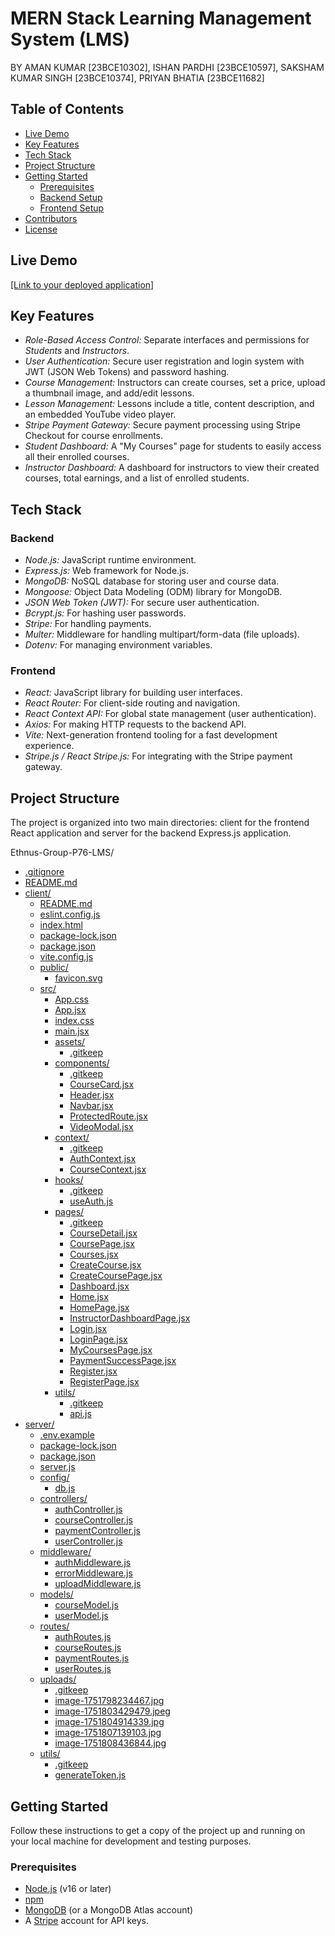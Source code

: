 # MERN Stack Learning Management System (LMS)
BY AMAN KUMAR [23BCE10302], ISHAN PARDHI [23BCE10597], SAKSHAM KUMAR SINGH [23BCE10374], PRIYAN BHATIA [23BCE11682]

## Table of Contents

- [Live Demo](#live-demo)
- [Key Features](#key-features)
- [Tech Stack](#tech-stack)
- [Project Structure](#project-structure)
- [Getting Started](#getting-started)
  - [Prerequisites](#prerequisites)
  - [Backend Setup](#backend-setup)
  - [Frontend Setup](#frontend-setup)
- [Contributors](#contributors)
- [License](#license)

## Live Demo

[[Link to your deployed application]](https://ethnus-group-p76-lms.onrender.com/)

## Key Features

- *Role-Based Access Control:* Separate interfaces and permissions for *Students* and *Instructors*.
- *User Authentication:* Secure user registration and login system with JWT (JSON Web Tokens) and password hashing.
- *Course Management:* Instructors can create courses, set a price, upload a thumbnail image, and add/edit lessons.
- *Lesson Management:* Lessons include a title, content description, and an embedded YouTube video player.
- *Stripe Payment Gateway:* Secure payment processing using Stripe Checkout for course enrollments.
- *Student Dashboard:* A "My Courses" page for students to easily access all their enrolled courses.
- *Instructor Dashboard:* A dashboard for instructors to view their created courses, total earnings, and a list of enrolled students.

## Tech Stack

### Backend
- *Node.js:* JavaScript runtime environment.
- *Express.js:* Web framework for Node.js.
- *MongoDB:* NoSQL database for storing user and course data.
- *Mongoose:* Object Data Modeling (ODM) library for MongoDB.
- *JSON Web Token (JWT):* For secure user authentication.
- *Bcrypt.js:* For hashing user passwords.
- *Stripe:* For handling payments.
- *Multer:* Middleware for handling multipart/form-data (file uploads).
- *Dotenv:* For managing environment variables.

### Frontend
- *React:* JavaScript library for building user interfaces.
- *React Router:* For client-side routing and navigation.
- *React Context API:* For global state management (user authentication).
- *Axios:* For making HTTP requests to the backend API.
- *Vite:* Next-generation frontend tooling for a fast development experience.
- *Stripe.js / React Stripe.js:* For integrating with the Stripe payment gateway.

## Project Structure

The project is organized into two main directories: client for the frontend React application and server for the backend Express.js application.


Ethnus-Group-P76-LMS/
* [.gitignore](./.gitignore)
* [README.md](./README.md)
* [client/](./client/)
  * [README.md](./client/README.md)
  * [eslint.config.js](./client/eslint.config.js)
  * [index.html](./client/index.html)
  * [package-lock.json](./client/package-lock.json)
  * [package.json](./client/package.json)
  * [vite.config.js](./client/vite.config.js)
  * [public/](./client/public/)
    * [favicon.svg](./client/public/favicon.svg)
  * [src/](./client/src/)
    * [App.css](./client/src/App.css)
    * [App.jsx](./client/src/App.jsx)
    * [index.css](./client/src/index.css)
    * [main.jsx](./client/src/main.jsx)
    * [assets/](./client/src/assets/)
      * [.gitkeep](./client/src/assets/.gitkeep)
    * [components/](./client/src/components/)
      * [.gitkeep](./client/src/components/.gitkeep)
      * [CourseCard.jsx](./client/src/components/CourseCard.jsx)
      * [Header.jsx](./client/src/components/Header.jsx)
      * [Navbar.jsx](./client/src/components/Navbar.jsx)
      * [ProtectedRoute.jsx](./client/src/components/ProtectedRoute.jsx)
      * [VideoModal.jsx](./client/src/components/VideoModal.jsx)
    * [context/](./client/src/context/)
      * [.gitkeep](./client/src/context/.gitkeep)
      * [AuthContext.jsx](./client/src/context/AuthContext.jsx)
      * [CourseContext.jsx](./client/src/context/CourseContext.jsx)
    * [hooks/](./client/src/hooks/)
      * [.gitkeep](./client/src/hooks/.gitkeep)
      * [useAuth.js](./client/src/hooks/useAuth.js)
    * [pages/](./client/src/pages/)
      * [.gitkeep](./client/src/pages/.gitkeep)
      * [CourseDetail.jsx](./client/src/pages/CourseDetail.jsx)
      * [CoursePage.jsx](./client/src/pages/CoursePage.jsx)
      * [Courses.jsx](./client/src/pages/Courses.jsx)
      * [CreateCourse.jsx](./client/src/pages/CreateCourse.jsx)
      * [CreateCoursePage.jsx](./client/src/pages/CreateCoursePage.jsx)
      * [Dashboard.jsx](./client/src/pages/Dashboard.jsx)
      * [Home.jsx](./client/src/pages/Home.jsx)
      * [HomePage.jsx](./client/src/pages/HomePage.jsx)
      * [InstructorDashboardPage.jsx](./client/src/pages/InstructorDashboardPage.jsx)
      * [Login.jsx](./client/src/pages/Login.jsx)
      * [LoginPage.jsx](./client/src/pages/LoginPage.jsx)
      * [MyCoursesPage.jsx](./client/src/pages/MyCoursesPage.jsx)
      * [PaymentSuccessPage.jsx](./client/src/pages/PaymentSuccessPage.jsx)
      * [Register.jsx](./client/src/pages/Register.jsx)
      * [RegisterPage.jsx](./client/src/pages/RegisterPage.jsx)
    * [utils/](./client/src/utils/)
      * [.gitkeep](./client/src/utils/.gitkeep)
      * [api.js](./client/src/utils/api.js)
* [server/](./server/)
  * [.env.example](./server/.env.example)
  * [package-lock.json](./server/package-lock.json)
  * [package.json](./server/package.json)
  * [server.js](./server/server.js)
  * [config/](./server/config/)
    * [db.js](./server/config/db.js)
  * [controllers/](./server/controllers/)
    * [authController.js](./server/controllers/authController.js)
    * [courseController.js](./server/controllers/courseController.js)
    * [paymentController.js](./server/controllers/paymentController.js)
    * [userController.js](./server/controllers/userController.js)
  * [middleware/](./server/middleware/)
    * [authMiddleware.js](./server/middleware/authMiddleware.js)
    * [errorMiddleware.js](./server/middleware/errorMiddleware.js)
    * [uploadMiddleware.js](./server/middleware/uploadMiddleware.js)
  * [models/](./server/models/)
    * [courseModel.js](./server/models/courseModel.js)
    * [userModel.js](./server/models/userModel.js)
  * [routes/](./server/routes/)
    * [authRoutes.js](./server/routes/authRoutes.js)
    * [courseRoutes.js](./server/routes/courseRoutes.js)
    * [paymentRoutes.js](./server/routes/paymentRoutes.js)
    * [userRoutes.js](./server/routes/userRoutes.js)
  * [uploads/](./server/uploads/)
    * [.gitkeep](./server/uploads/.gitkeep)
    * [image-1751798234467.jpg](./server/uploads/image-1751798234467.jpg)
    * [image-1751803429479.jpeg](./server/uploads/image-1751803429479.jpeg)
    * [image-1751804914339.jpg](./server/uploads/image-1751804914339.jpg)
    * [image-1751807139103.jpg](./server/uploads/image-1751807139103.jpg)
    * [image-1751808436844.jpg](./server/uploads/image-1751808436844.jpg)
  * [utils/](./server/utils/)
    * [.gitkeep](./server/utils/.gitkeep)
    * [generateToken.js](./server/utils/generateToken.js)



## Getting Started

Follow these instructions to get a copy of the project up and running on your local machine for development and testing purposes.

### Prerequisites

- [Node.js](https://nodejs.org/) (v16 or later)
- [npm](https://www.npmjs.com/)
- [MongoDB](https://www.mongodb.com/try/download/community) (or a MongoDB Atlas account)
- A [Stripe](https://stripe.com/) account for API keys.
